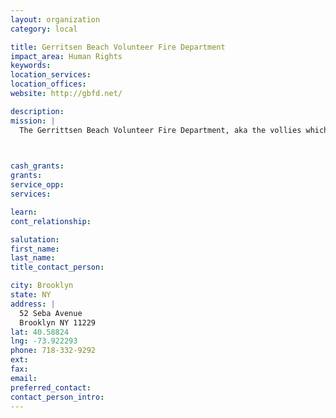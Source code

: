 ```yaml
---
layout: organization
category: local

title: Gerritsen Beach Volunteer Fire Department
impact_area: Human Rights
keywords: 
location_services: 
location_offices: 
website: http://gbfd.net/

description: 
mission: |
  The Gerrittsen Beach Volunteer Fire Department, aka the vollies which is the last remaining volunteer fire department in Brooklyn, was organized in 1922, when Gerrittsen Beach was a small, predominantly summer community.  Before the city added water mains to Gerrittsen Beach streets, the Volunteers had to handle fires at least three times a week. The urgency of need was due to the great danger for the residents because most families had oil stoves or kerosene lamps, and the water had to be pumped from wells. Members of the department are currently known as the Vollies, and had earlier had the nickname "the Vamps." Members are not only trained to fight fires, but can also rescue people who are drowning, and assist in other medical emergencies

  

cash_grants: 
grants: 
service_opp: 
services: 

learn: 
cont_relationship: 

salutation: 
first_name: 
last_name: 
title_contact_person: 

city: Brooklyn
state: NY
address: |
  52 Seba Avenue     
  Brooklyn NY 11229
lat: 40.58824
lng: -73.922293
phone: 718-332-9292
ext: 
fax: 
email: 
preferred_contact: 
contact_person_intro: 
---
```

